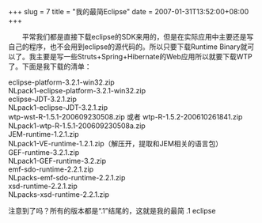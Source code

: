 +++
slug = 7
title = "我的最简Eclipse"
date = 2007-01-31T13:52:00+08:00
+++

&emsp;&emsp;平常我们都是直接下载eclipse的SDK来用的，但是在实际应用中主要还是写自己的程序，也不会用到eclipse的源代码的。所以只要下载Runtime Binary就可以了。我主要是写一些Struts+Spring+Hibernate的Web应用所以就要下载WTP了。下面是我下载的清单： 

eclipse-platform-3.2.1-win32.zip  
NLpack1-eclipse-platform-3.2.1-win32.zip  
eclipse-JDT-3.2.1.zip  
NLpack1-eclipse-JDT-3.2.1.zip  
wtp-wst-R-1.5.1-200609230508.zip 或者 wtp-R-1.5.2-200610261841.zip  
NLpack1-wtp-R-1.5.1-200609230508a.zip  
JEM-runtime-1.2.1.zip  
NLpack1-VE-runtime-1.2.1.zip（解压开，提取和JEM相关的语言包）  
GEF-runtime-3.2.1.zip  
NLpack1-GEF-runtime-3.2.zip  
emf-sdo-runtime-2.2.1.zip  
NLpacks-emf-sdo-runtime-2.2.1.zip  
xsd-runtime-2.2.1.zip  
NLpacks-xsd-runtime-2.2.1.zip

注意到了吗？所有的版本都是“.1”结尾的，这就是我的最简 .1 eclipse